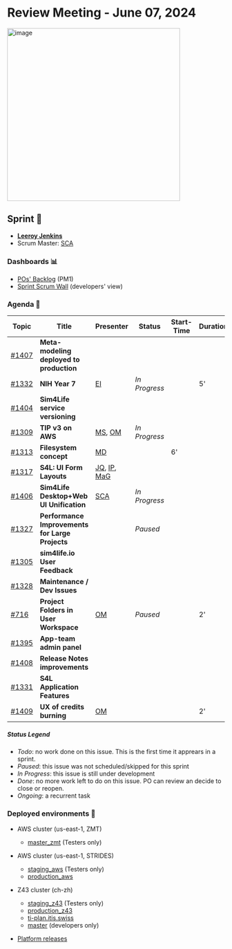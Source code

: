 # Review Meeting - June 07, 2024
<img width="400" alt="image" src="https://github.com/ITISFoundation/osparc-issues/assets/87664284/d60c9ced-eb80-466e-8389-b040b45afa64">

## Sprint 🏃
- [**Leeroy Jenkins**](20240607_LeeroyJenkins.md)
- Scrum Master: [SCA]

### Dashboards 📊

- [POs' Backlog](https://github.com/orgs/ITISFoundation/projects/15/views/14) (PM1)
- [Sprint Scrum Wall](https://github.com/orgs/ITISFoundation/projects/15/views/11) (developers' view)

### Agenda 📝

|Topic|Title|Presenter|Status| Start-Time| Duration |
|--|--|--|--|--|--|
|[#1407]|**Meta-modeling deployed to production**||||
|[#1332]|**NIH Year 7**|[EI]|_In Progress_||5'
|[#1404]|**Sim4Life service versioning**||||
|[#1309]|**TIP v3 on AWS**|[MS], [OM]|_In Progress_||
|[#1313]|**Filesystem concept**|[MD]|| 6' |
|[#1317]|**S4L: UI Form Layouts**|[JQ], [IP], [MaG]|||
|[#1406]|**Sim4Life Desktop+Web UI Unification**|[SCA]|_In Progress_||
|[#1327]|**Performance Improvements for Large Projects**||_Paused_||
|[#1305]|**sim4life.io User Feedback**||||
|[#1328]|**Maintenance / Dev Issues**||||
|[#716]|**Project Folders in User Workspace**|[OM]|_Paused_||2'
|[#1395]|**App-team admin panel**||||
|[#1408]|**Release Notes improvements**||||
|[#1331]|**S4L Application Features**||||
|[#1409]|**UX of credits burning**|[OM]|||2'


##### Status Legend

- _Todo_: no work done on this issue. This is the first time it apprears in a sprint.
- _Paused_: this issue was not scheduled/skipped for this sprint
- _In Progress_: this issue is still under development
- _Done_: no more work left to do on this issue. PO can review an decide to close or reopen.
- _Ongoing_: a recurrent task

### Deployed environments 🚀

- AWS cluster (us-east-1, ZMT)
  - [master_zmt](https://sim4life.io) (Testers only)
- AWS cluster (us-east-1, STRIDES)
  - [staging_aws](https://staging.osparc.io) (Testers only)
  - [production_aws](https://osparc.io)
- Z43 cluster (ch-zh)
  - [staging_z43](http://osparc-staging.speag.com) (Testers only)
  - [production_z43](http://osparc.speag.com)
  - [ti-plan.itis.swiss](http://ti-plan.itis.swiss)
  - [master](https://osparc-master.speag.com) (developers only)

- [Platform releases](https://github.com/ITISFoundation/osparc-simcore/releases)


[online]: http://status.osparc.io/
[operational]: https://git.speag.com/oSparc/e2e-testing/-/pipelines
[performant]: https://git.speag.com/oSparc/e2e-portal-testing/-/pipelines

[s4l-feedback]: https://z43.fogbugz.com/f/filters/1437/00-Sim4Life-web-Testing-w-Backlog

[#631]: https://github.com/ITISFoundation/osparc-ops-environments/issues/631
[#632]: https://github.com/ITISFoundation/osparc-ops-environments/issues/632
[#645]: https://github.com/ITISFoundation/osparc-ops-environments/issues/645

[#716]: https://github.com/ITISFoundation/osparc-issues/issues/716
[#1080]: https://github.com/ITISFoundation/osparc-issues/issues/1080
[#1092]: https://github.com/ITISFoundation/osparc-issues/issues/1092
[#1102]: https://github.com/ITISFoundation/osparc-issues/issues/1102
[#1112]: https://github.com/ITISFoundation/osparc-issues/issues/1112
[#1291]: https://github.com/ITISFoundation/osparc-issues/issues/1291
[#1305]: https://github.com/ITISFoundation/osparc-issues/issues/1305
[#1306]: https://github.com/ITISFoundation/osparc-issues/issues/1306
[#1307]: https://github.com/ITISFoundation/osparc-issues/issues/1307
[#1309]: https://github.com/ITISFoundation/osparc-issues/issues/1309
[#1310]: https://github.com/ITISFoundation/osparc-issues/issues/1310
[#1311]: https://github.com/ITISFoundation/osparc-issues/issues/1311
[#1312]: https://github.com/ITISFoundation/osparc-issues/issues/1312
[#1313]: https://github.com/ITISFoundation/osparc-issues/issues/1313
[#1315]: https://github.com/ITISFoundation/osparc-issues/issues/1315
[#1317]: https://github.com/ITISFoundation/osparc-issues/issues/1317
[#1318]: https://github.com/ITISFoundation/osparc-issues/issues/1318
[#1320]: https://github.com/ITISFoundation/osparc-issues/issues/1320
[#1321]: https://github.com/ITISFoundation/osparc-issues/issues/1321
[#1322]: https://github.com/ITISFoundation/osparc-issues/issues/1322
[#1324]: https://github.com/ITISFoundation/osparc-issues/issues/1324
[#1325]: https://github.com/ITISFoundation/osparc-issues/issues/1325
[#1326]: https://github.com/ITISFoundation/osparc-issues/issues/1326
[#1327]: https://github.com/ITISFoundation/osparc-issues/issues/1327
[#1328]: https://github.com/ITISFoundation/osparc-issues/issues/1328
[#1329]: https://github.com/ITISFoundation/osparc-issues/issues/1329
[#1330]: https://github.com/ITISFoundation/osparc-issues/issues/1330
[#1331]: https://github.com/ITISFoundation/osparc-issues/issues/1331
[#1332]: https://github.com/ITISFoundation/osparc-issues/issues/1332
[#1333]: https://github.com/ITISFoundation/osparc-issues/issues/1333
[#1335]: https://github.com/ITISFoundation/osparc-issues/issues/1335
[#1336]: https://github.com/ITISFoundation/osparc-issues/issues/1336
[#1337]: https://github.com/ITISFoundation/osparc-issues/issues/1337
[#1339]: https://github.com/ITISFoundation/osparc-issues/issues/1339
[#1340]: https://github.com/ITISFoundation/osparc-issues/issues/1340
[#1342]: https://github.com/ITISFoundation/osparc-issues/issues/1342
[#1343]: https://github.com/ITISFoundation/osparc-issues/issues/1343
[#1345]: https://github.com/ITISFoundation/osparc-issues/issues/1345
[#1349]: https://github.com/ITISFoundation/osparc-issues/issues/1349
[#1351]: https://github.com/ITISFoundation/osparc-issues/issues/1351
[#1360]: https://github.com/ITISFoundation/osparc-issues/issues/1360
[#1362]: https://github.com/ITISFoundation/osparc-issues/issues/1362
[#1363]: https://github.com/ITISFoundation/osparc-issues/issues/1363
[#1364]: https://github.com/ITISFoundation/osparc-issues/issues/1364
[#1366]: https://github.com/ITISFoundation/osparc-issues/issues/1366
[#1380]: https://github.com/ITISFoundation/osparc-issues/issues/1380
[#1381]: https://github.com/ITISFoundation/osparc-issues/issues/1381
[#1382]: https://github.com/ITISFoundation/osparc-issues/issues/1382
[#1395]: https://github.com/ITISFoundation/osparc-issues/issues/1395
[#1396]: https://github.com/ITISFoundation/osparc-issues/issues/1396
[#1404]: https://github.com/ITISFoundation/osparc-issues/issues/1404
[#1406]: https://github.com/ITISFoundation/osparc-issues/issues/1406
[#1407]: https://github.com/ITISFoundation/osparc-issues/issues/1407
[#1408]: https://github.com/ITISFoundation/osparc-issues/issues/1408
[#1409]: https://github.com/ITISFoundation/osparc-issues/issues/1409


[#5293]: https://github.com/ITISFoundation/osparc-simcore/issues/5293
[#5336]: https://github.com/ITISFoundation/osparc-simcore/issues/5336
[#5493]: https://github.com/ITISFoundation/osparc-simcore/issues/5493
[#5554]: https://github.com/ITISFoundation/osparc-simcore/issues/5554
[#5606]: https://github.com/ITISFoundation/osparc-simcore/issues/5606
[#5614]: https://github.com/ITISFoundation/osparc-simcore/issues/5614
[#5625]: https://github.com/ITISFoundation/osparc-simcore/issues/5625
[#5627]: https://github.com/ITISFoundation/osparc-simcore/issues/5627
[#5628]: https://github.com/ITISFoundation/osparc-simcore/issues/5628
[#5630]: https://github.com/ITISFoundation/osparc-simcore/issues/5630
[#5694]: https://github.com/ITISFoundation/osparc-simcore/issues/5694


[ANE]:https://github.com/GitHK
[BL]:https://github.com/dyollb
[DK]:https://github.com/mrnicegyu11
[EI]:https://github.com/elisabettai
[IP]:https://github.com/ignapas
[MB]:https://github.com/bisgaard-itis
[MD]:https://github.com/matusdrobuliak66
[MaG]:https://github.com/mguidon
[MS]:https://github.com/Konohana0608
[Nik]:https://github.com/drniiken
[OM]:https://github.com/odeimaiz
[PC]:https://github.com/pcrespov
[SAN]:https://github.com/sanderegg
[SB]:https://github.com/sbenkler
[SCA]:https://github.com/SCA-ZMT
[TN]:https://github.com/newton1985
[YH]:https://github.com/YuryHrytsuk
[JQ]:https://github.com/jsaq007
[MEST]:https://github.com/konohana0608
[WVG]: https://github.com/wvangeit
